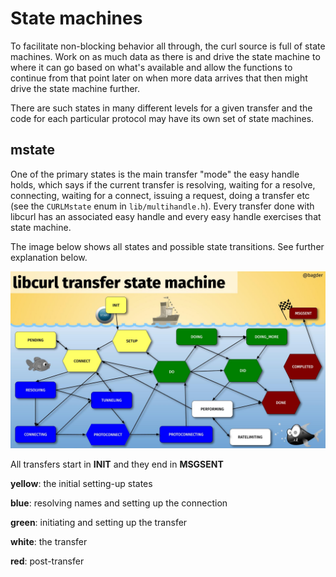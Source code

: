 # State machines

To facilitate non-blocking behavior all through, the curl source is full of
state machines. Work on as much data as there is and drive the state machine
to where it can go based on what's available and allow the functions to
continue from that point later on when more data arrives that then might drive
the state machine further.

There are such states in many different levels for a given transfer and the
code for each particular protocol may have its own set of state machines.

## mstate

One of the primary states is the main transfer "mode" the easy handle holds,
which says if the current transfer is resolving, waiting for a resolve,
connecting, waiting for a connect, issuing a request, doing a transfer etc
(see the `CURLMstate` enum in `lib/multihandle.h`). Every transfer done with
libcurl has an associated easy handle and every easy handle exercises that
state machine.

The image below shows all states and possible state transitions. See further
explanation below.

![libcurl transfer state machine](slide-transfer-state-machine.jpg)

All transfers start in **INIT** and they end in **MSGSENT**

**yellow**: the initial setting-up states

**blue**: resolving names and setting up the connection

**green**: initiating and setting up the transfer

**white**: the transfer

**red**: post-transfer
